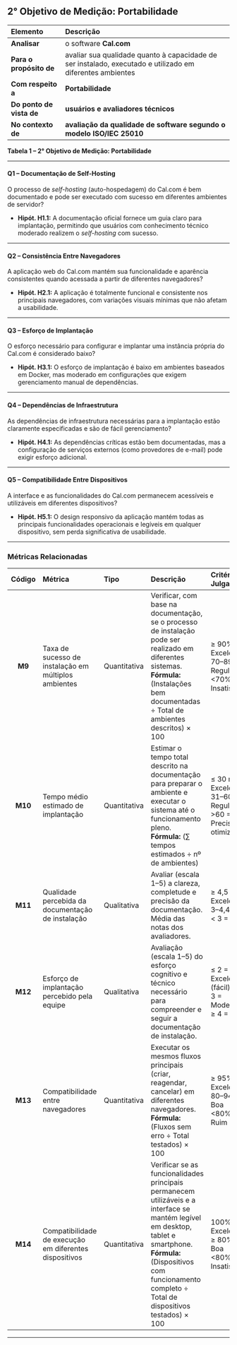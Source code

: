 ## 2° Objetivo de Medição: Portabilidade

| Elemento | Descrição |
| :-- | :-- |
| **Analisar** | o software **Cal.com** |
| **Para o propósito de** | avaliar sua qualidade quanto à capacidade de ser instalado, executado e utilizado em diferentes ambientes |
| **Com respeito a** | **Portabilidade** |
| **Do ponto de vista de** | **usuários e avaliadores técnicos** |
| **No contexto de** | **avaliação da qualidade de software segundo o modelo ISO/IEC 25010** |

**Tabela 1 – 2° Objetivo de Medição: Portabilidade**

---

#### Q1 – Documentação de Self-Hosting
O processo de *self-hosting* (auto-hospedagem) do Cal.com é bem documentado e pode ser executado com sucesso em diferentes ambientes de servidor?

- **Hipót. H1.1:** A documentação oficial fornece um guia claro para implantação, permitindo que usuários com conhecimento técnico moderado realizem o *self-hosting* com sucesso.

---

#### Q2 – Consistência Entre Navegadores
A aplicação web do Cal.com mantém sua funcionalidade e aparência consistentes quando acessada a partir de diferentes navegadores?

- **Hipót. H2.1:** A aplicação é totalmente funcional e consistente nos principais navegadores, com variações visuais mínimas que não afetam a usabilidade.

---

#### Q3 – Esforço de Implantação
O esforço necessário para configurar e implantar uma instância própria do Cal.com é considerado baixo?

- **Hipót. H3.1:** O esforço de implantação é baixo em ambientes baseados em Docker, mas moderado em configurações que exigem gerenciamento manual de dependências.

---

#### Q4 – Dependências de Infraestrutura
As dependências de infraestrutura necessárias para a implantação estão claramente especificadas e são de fácil gerenciamento?

- **Hipót. H4.1:** As dependências críticas estão bem documentadas, mas a configuração de serviços externos (como provedores de e-mail) pode exigir esforço adicional.

---

#### Q5 – Compatibilidade Entre Dispositivos
A interface e as funcionalidades do Cal.com permanecem acessíveis e utilizáveis em diferentes dispositivos?

- **Hipót. H5.1:** O design responsivo da aplicação mantém todas as principais funcionalidades operacionais e legíveis em qualquer dispositivo, sem perda significativa de usabilidade.

---

### Métricas Relacionadas

| **Código** | **Métrica** | **Tipo** | **Descrição** | **Critério de Julgamento** |
|:--:|:--|:--|:--|:--|
| **M9** | Taxa de sucesso de instalação em múltiplos ambientes | Quantitativa | Verificar, com base na documentação, se o processo de instalação pode ser realizado em diferentes sistemas. <br>**Fórmula:** (Instalações bem documentadas ÷ Total de ambientes descritos) × 100 | ≥ 90% = Excelente <br>70–89% = Regular <br><70% = Insatisfatória |
| **M10** | Tempo médio estimado de implantação | Quantitativa | Estimar o tempo total descrito na documentação para preparar o ambiente e executar o sistema até o funcionamento pleno. <br>**Fórmula:** (∑ tempos estimados ÷ nº de ambientes) | ≤ 30 min = Excelente <br>31–60 = Regular <br>>60 = Precisa de otimização |
| **M11** | Qualidade percebida da documentação de instalação | Qualitativa | Avaliar (escala 1–5) a clareza, completude e precisão da documentação. Média das notas dos avaliadores. | ≥ 4,5 = Excelente <br>3–4,4 = Boa <br> < 3 = Fraca |
| **M12** | Esforço de implantação percebido pela equipe | Qualitativa | Avaliação (escala 1–5) do esforço cognitivo e técnico necessário para compreender e seguir a documentação de instalação. | ≤ 2 = Excelente (fácil) <br>3 = Moderado <br>≥ 4 = Difícil |
| **M13** | Compatibilidade entre navegadores | Quantitativa | Executar os mesmos fluxos principais (criar, reagendar, cancelar) em diferentes navegadores. <br>**Fórmula:** (Fluxos sem erro ÷ Total testados) × 100 | ≥ 95% = Excelente <br>80–94% = Boa <br><80% = Ruim |
| **M14** | Compatibilidade de execução em diferentes dispositivos | Quantitativa | Verificar se as funcionalidades principais permanecem utilizáveis e a interface se mantém legível em desktop, tablet e smartphone. <br>**Fórmula:** (Dispositivos com funcionamento completo ÷ Total de dispositivos testados) × 100 | 100% = Excelente <br>≥ 80% = Boa <br><80% = Insatisfatória |

---